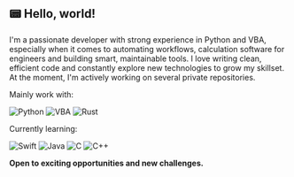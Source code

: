 ## 📟 Hello, world!

I'm a passionate developer with strong experience in Python and VBA, especially when it comes to automating workflows, calculation software for engineers and building smart, maintainable tools. I love writing clean, efficient code and constantly explore new technologies to grow my skillset. At the moment, I'm actively working on several private repositories.

Mainly work with:

![Python](https://img.shields.io/badge/-Python-3776AB?logo=python&logoColor=white)   ![VBA](https://img.shields.io/badge/-VBA-217346?logo=microsoft-excel&logoColor=white)   ![Rust](https://img.shields.io/badge/-Rust-000?logo=rust&logoColor=white)

Currently learning:

![Swift](https://img.shields.io/badge/-Swift-FA7343?logo=swift&logoColor=white)   ![Java](https://img.shields.io/badge/-Java-007396?logo=java&logoColor=white)   ![C](https://img.shields.io/badge/-C-00599C?logo=c&logoColor=white)   ![C++](https://img.shields.io/badge/-C++-00599C?logo=c%2B%2B&logoColor=white)

**Open to exciting opportunities and new challenges.**

<!--
**cgroening/cgroening** is a ✨ _special_ ✨ repository because its `README.md` (this file) appears on your GitHub profile.

Here are some ideas to get you started:

- 🔭 I’m currently working on ...
- 🌱 I’m currently learning ...
- 👯 I’m looking to collaborate on ...
- 🤔 I’m looking for help with ...
- 💬 Ask me about ...
- 📫 How to reach me: ...
- 😄 Pronouns: ...
- ⚡ Fun fact: ...
-->
